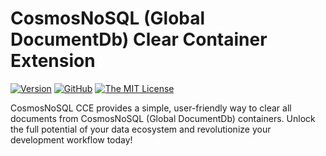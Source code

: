 # CosmosNoSQL (Global DocumentDb) Clear Container Extension
[![Version](https://vsmarketplacebadges.dev/version/tjarkprokoph.cosmosnosql-clear-container-extension.svg)](https://marketplace.visualstudio.com/items?itemName=tjarkprokoph.cosmosnosql-clear-container-extension)
[![GitHub](https://flat.badgen.net/github/release/tjarkpr/cosmosnosql-clear-container-extension)](https://github.com/tjarkpr/cosmosnosql-clear-container-extension/releases)
[![The MIT License](https://flat.badgen.net/badge/license/MIT/orange)](http://opensource.org/licenses/MIT)

CosmosNoSQL CCE provides a simple, user-friendly way to clear all documents from CosmosNoSQL (Global DocumentDb) containers. Unlock the full potential of your data ecosystem and revolutionize your development workflow today!